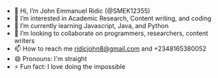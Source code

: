 - 👋 Hi, I’m John Emmanuel Ridic (@SMEK12355)
- 👀 I’m interested in Academic Research, Content writing, and coding
- 🌱 I’m currently learning Javascript, Java, and Python
- 💞️ I’m looking to collaborate on programmers, researchers, content writers
- 📫 How to reach me ridicjohn8@gmail.com and +2348165380052
- 😄 Pronouns: I'm straight
- ⚡ Fun fact: I love doing the impossible

<!---
SMEK12355/SMEK12355 is a ✨ special ✨ repository because its `README.md` (this file) appears on your GitHub profile.
Ta-dah
--->
